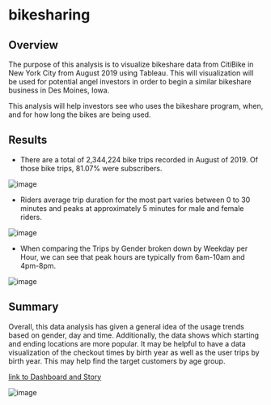 # bikesharing

## Overview

The purpose of this analysis is to visualize bikeshare data from CitiBike in New York City from August 2019 using Tableau. This will visualization will be used for potential angel investors in order to begin a similar bikeshare business in Des Moines, Iowa. 

This analysis will help investors see who uses the bikeshare program, when, and for how long the bikes are being used. 

## Results

- There are a total of 2,344,224 bike trips recorded in August of 2019. Of those bike trips, 81.07% were subscribers.

![image](https://user-images.githubusercontent.com/91445591/161463373-39d7b621-d850-4c56-a7ee-bbb9b13f4ddb.png)

- Riders average trip duration for the most part varies between 0 to 30 minutes and peaks at approximately 5 minutes for male and female riders. 

![image](https://user-images.githubusercontent.com/91445591/161461830-b7dbdb4e-096f-4473-8b76-bbcc26d9b396.png)

- When comparing the Trips by Gender broken down by Weekday per Hour, we can see that peak hours are typically from 6am-10am and 4pm-8pm. 

![image](https://user-images.githubusercontent.com/91445591/161462910-4892c398-6b01-4f03-aa13-d9f497f988d8.png)

## Summary

Overall, this data analysis has given a general idea of the usage trends based on gender, day and time. Additionally, the data shows which starting and ending locations are more popular. It may be helpful to have a data visualization of the checkout times by birth year as well as the user trips by birth year. This may help find the target customers by age group. 

[link to Dashboard and Story](https://public.tableau.com/app/profile/aidan.ruiz/viz/NYCCitibikeAnalysis_16494827550730/NYCCitibikeDashboard?publish=yes)

![image](https://user-images.githubusercontent.com/91445591/161463436-48fb5d00-2330-4b0e-94b0-b208e65088be.png)
